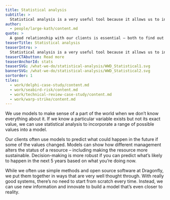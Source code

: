```yaml
---
title: Statistical analysis
subtitle: >
  Statistical analysis is a very useful tool because it allows us to incorporate information we don’t have into a model.
author:
  - people/large-kath/content.md
quote: >
  A good relationship with our clients is essential – both to find out what they want and what expertise they can contribute to the project. We also have relationships with scientific and industry experts to help us understand the data we’re looking at.
teaserTitle: Statistical analysis
teaserIntro: >
  Statistical analysis is a very useful tool because it allows us to incorporate information we don’t have into a model.
teaserCTAbutton: Read more
teaserAnchorId: stats
teaserSVG: /what-we-do/statistical-analysis/WWD_Statistical1.svg
bannerSVG: /what-we-do/statistical-analysis/WWD_Statistical2.svg
sortorder: 1
tiles:
  - work/delphi-case-study/content.md
  - work/seabird-risk/content.md
  - work/technical-review-case-study/content.md
  - work/warp-strike/content.md
---
```


We use models to make sense of a part of the world when we don’t know everything about it. If we know a particular variable exists but not its exact value, we can use statistical analysis to incorporate a range of possible values into a model.

Our clients often use models to predict what could happen in the future if some of the values changed. Models can show how different management alters the status of a resource – including making the resource more sustainable. Decision-making is more robust if you can predict what’s likely to happen in the next 5 years based on what you’re doing now.

While we often use simple methods and open source software at Dragonfly, we put them together in ways that are very well thought through. With really good systems, there’s no need to start from scratch every time. Instead, we can use new information and innovate to build a model that’s even closer to reality.

